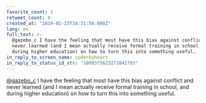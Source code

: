 ```yaml
---
favorite_count: 1
retweet_count: 0
created_at: "2019-02-23T18:31:56.000Z"
lang: en
full_text: >-
  @gazebo_c I have the feeling that most have this bias against conflict and
  never learned (and I mean actually receive formal training in school, and
  during higher education) on how to turn this into something useful.
in_reply_to_screen_name: coderbyheart
in_reply_to_status_id_str: "1099375623271841793"
---
```


[@gazebo_c](https://twitter.com/gazebo_c) I have the feeling that most have this
bias against conflict and never learned (and I mean actually receive formal
training in school, and during higher education) on how to turn this into
something useful.
